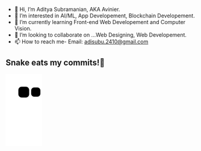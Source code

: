 - 👋 Hi, I’m Aditya Subramanian, AKA Avinier.
- 👀 I’m interested in AI/ML, App Developement, Blockchain Developement.
- 🌱 I’m currently learning Front-end Web Developement and Computer Vision.
- 💞️ I’m looking to collaborate on ...Web Designing, Web Developement.
- 📫 How to reach me- Email: adisubu.2410@gmail.com

<!---
Avinier/Avinier is a ✨ special ✨ repository because its `README.md` (this file) appears on your GitHub profile.
You can click the Preview link to take a look at your changes.
--->

## Snake eats my commits!🐉
![snake gif](https://github.com/Avinier/Avinier/blob/output/github-contribution-grid-snake.svg)
